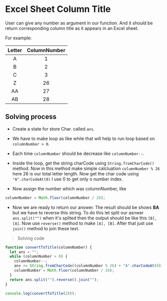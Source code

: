 # Excel Sheet Column Title

User can give any number as argument in our function. And it should be return
corresponding column title as it appears in an Excel sheet.

For example:

| Letter | ColumnNumber |
| :----: | :----------: |
|   A    |      1       |
|   B    |      2       |
|   C    |      3       |
|   Z    |      26      |
|   AA   |      27      |
|   AB   |      28      |

## Solving process

- Create a state for store Char. called `ans`.
- We have to make loop as like while that will help to run loop based on
  `columnNumber > 0`.
- Each time `columnNumber` should be decrease like `columnNumber--`.
- Inside the loop, get the string charCode using `String.fromCharCode()` method.
  Now in this method make simple calcluation `columnNumber % 26` here 26 is our
  total letter length. Now get the char code using `"A".charCodeAt(0)` I use 0
  to get only o number index.

- Now assign the number which was columnNumber, like

```js
columnNumber = Math.floor(columnNumber / 26);
```

- Now we are ready to return our answer. The result should be shows **BA** but
  we have to reverse this string. To do this let split our asnwer
  `ans.split("")` when it's splited then the output should be like this
  `[B], [A]`. Now use `reverse()` method to make `[A], [B]`. After that just use
  `join()` method to join these text.

> Solving code

```js
function convertToTitle(columnNumber) {
  let ans = "";
  while (columnNumber > 0) {
    columnNumber--;
    ans += String.fromCharCode((columnNumber % 26) + "A".charCodeAt(0));
    columnNumber = Math.floor(columnNumber / 26);
  }
  return ans.split("").reverse().join("");
}

console.log(convertToTitle(28));
```
